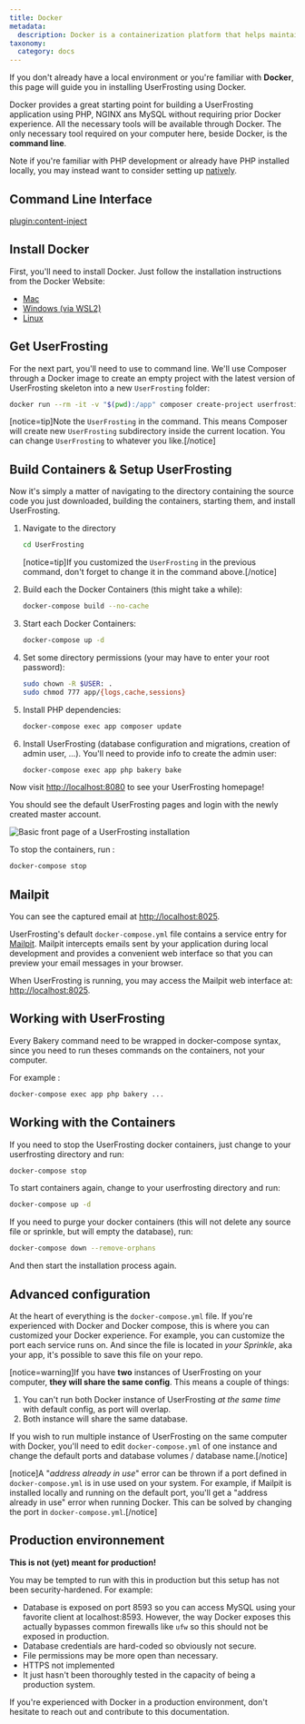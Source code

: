 ```yaml
---
title: Docker
metadata:
  description: Docker is a containerization platform that helps maintain consistent behavior across different development and production environments.
taxonomy:
  category: docs
---
```


If you don't already have a local environment or you're familiar with **Docker**, this page will guide you in installing UserFrosting using Docker.

Docker provides a great starting point for building a UserFrosting application using PHP, NGINX ans MySQL without requiring prior Docker experience. All the necessary tools will be available through Docker. The only necessary tool required on your computer here, beside Docker, is the **command line**. 

Note if you're familiar with PHP development or already have PHP installed locally, you may instead want to consider setting up [natively](/installation/environment/native).

## Command Line Interface

[plugin:content-inject](/04.installation/_modular/cli)

## Install Docker
First, you'll need to install Docker. Just follow the installation instructions from the Docker Website: 
- [Mac](https://docs.docker.com/desktop/install/mac-install/)
- [Windows (via WSL2)](https://docs.docker.com/desktop/install/windows-install/)
- [Linux](https://docs.docker.com/desktop/install/linux-install/)

## Get UserFrosting 

For the next part, you'll need to use to command line. We'll use Composer through a Docker image to create an empty project with the latest version of UserFrosting skeleton into a new `UserFrosting` folder:

```bash
docker run --rm -it -v "$(pwd):/app" composer create-project userfrosting/userfrosting UserFrosting "^5.0@dev" --no-scripts --no-install --ignore-platform-reqs
```

[notice=tip]Note the `UserFrosting` in the command. This means Composer will create new `UserFrosting` subdirectory inside the current location. You can change `UserFrosting` to whatever you like.[/notice]

## Build Containers & Setup UserFrosting

Now it's simply a matter of navigating to the directory containing the source code you just downloaded, building the containers, starting them, and install UserFrosting. 

1. Navigate to the directory
   
   ```bash
   cd UserFrosting
   ```

   [notice=tip]If you customized the `UserFrosting` in the previous command, don't forget to change it in the command above.[/notice]

2. Build each the Docker Containers (this might take a while):
   
   ```bash
   docker-compose build --no-cache
   ```

3. Start each Docker Containers:
   
   ```bash
   docker-compose up -d
   ```

4. Set some directory permissions (your may have to enter your root password):
   
   ```bash
   sudo chown -R $USER: .
   sudo chmod 777 app/{logs,cache,sessions}
   ```

5. Install PHP dependencies:
   
   ```bash
   docker-compose exec app composer update
   ```

6. Install UserFrosting (database configuration and migrations, creation of admin user, ...). You'll need to provide info to create the admin user:
   
   ```bash
   docker-compose exec app php bakery bake
   ```

Now visit [http://localhost:8080](http://localhost:8080) to see your UserFrosting homepage!

You should see the default UserFrosting pages and login with the newly created master account. 

![Basic front page of a UserFrosting installation](/images/front-page.png)

To stop the containers, run : 

```bash
docker-compose stop
```

## Mailpit

You can see the captured email at [http://localhost:8025](http://localhost:8025).

UserFrosting's default `docker-compose.yml` file contains a service entry for [Mailpit](https://github.com/axllent/mailpit). Mailpit intercepts emails sent by your application during local development and provides a convenient web interface so that you can preview your email messages in your browser. 

When UserFrosting is running, you may access the Mailpit web interface at: [http://localhost:8025](http://localhost:8025).

## Working with UserFrosting

Every Bakery command need to be wrapped in docker-compose syntax, since you need to run theses commands on the containers, not your computer.

For example : 

```bash
docker-compose exec app php bakery ...
```

## Working with the Containers

If you need to stop the UserFrosting docker containers, just change to your userfrosting directory and run:

```bash
docker-compose stop
```

To start containers again, change to your userfrosting directory and run:

```bash
docker-compose up -d
```

If you need to purge your docker containers (this will not delete any source file or sprinkle, but will empty the database), run:

```bash
docker-compose down --remove-orphans
```

And then start the installation process again.

## Advanced configuration

At the heart of everything is the `docker-compose.yml` file. If you're experienced with Docker and Docker compose, this is where you can customized your Docker experience. For example, you can customize the port each service runs on. And since the file is located in *your Sprinkle*, aka your app, it's possible to save this file on your repo. 

[notice=warning]If you have **two** instances of UserFrosting on your computer, **they will share the same config**. This means a couple of things:

1. You can't run both Docker instance of UserFrosting *at the same time* with default config, as port will overlap.
2. Both instance will share the same database.

If you wish to run multiple instance of UserFrosting on the same computer with Docker, you'll need to edit `docker-compose.yml` of one instance and change the default ports and database volumes / database name.[/notice]

[notice]A "*address already in use*" error can be thrown if a port defined in `docker-compose.yml` is in use used on your system. For example, if Mailpit is installed locally and running on the default port, you'll get a "address already in use" error when running Docker. This can be solved by changing the port in `docker-compose.yml`.[/notice]

## Production environnement

**This is not (yet) meant for production!**

You may be tempted to run with this in production but this setup has not been security-hardened. For example:

- Database is exposed on port 8593 so you can access MySQL using your favorite client at localhost:8593. However,
  the way Docker exposes this actually bypasses common firewalls like `ufw` so this should not be exposed in production.
- Database credentials are hard-coded so obviously not secure.
- File permissions may be more open than necessary.
- HTTPS not implemented
- It just hasn't been thoroughly tested in the capacity of being a production system.

If you're experienced with Docker in a production environment, don't hesitate to reach out and contribute to this documentation.
